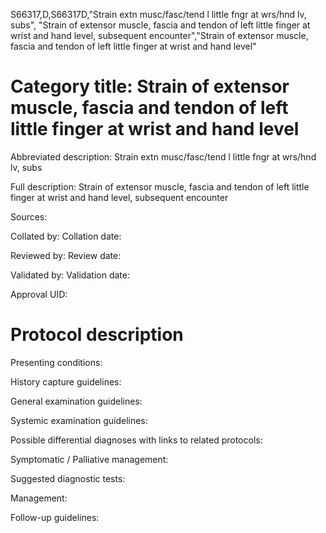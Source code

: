 S66317,D,S66317D,"Strain extn musc/fasc/tend l little fngr at wrs/hnd lv, subs", "Strain of extensor muscle, fascia and tendon of left little finger at wrist and hand level, subsequent encounter","Strain of extensor muscle, fascia and tendon of left little finger at wrist and hand level"
# Category title: Strain of extensor muscle, fascia and tendon of left little finger at wrist and hand level

Abbreviated description: Strain extn musc/fasc/tend l little fngr at wrs/hnd lv, subs

Full description: Strain of extensor muscle, fascia and tendon of left little finger at wrist and hand level, subsequent encounter

Sources:

Collated by:
Collation date:

Reviewed by:
Review date:

Validated by:
Validation date:

Approval UID:

# Protocol description

Presenting conditions:

History capture guidelines:

General examination guidelines:

Systemic examination guidelines:

Possible differential diagnoses with links to related protocols:

Symptomatic / Palliative management:

Suggested diagnostic tests:

Management:

Follow-up guidelines:
